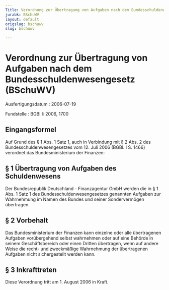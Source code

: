```yaml
---
Title: Verordnung zur Übertragung von Aufgaben nach dem Bundesschuldenwesengesetz
jurabk: BSchuWV
layout: default
origslug: bschuwv
slug: bschuwv

---
```


# Verordnung zur Übertragung von Aufgaben nach dem Bundesschuldenwesengesetz (BSchuWV)

Ausfertigungsdatum
:   2006-07-19

Fundstelle
:   BGBl I: 2006, 1700

## Eingangsformel

Auf Grund des § 1 Abs. 1 Satz 1, auch in Verbindung mit § 2 Abs. 2 des
Bundesschuldenwesengesetzes vom 12. Juli 2006 (BGBl. I S. 1466)
verordnet das Bundesministerium der Finanzen:

## § 1 Übertragung von Aufgaben des Schuldenwesens

Der Bundesrepublik Deutschland - Finanzagentur GmbH werden die in § 1
Abs. 1 Satz 1 des Bundesschuldenwesengesetzes genannten Aufgaben zur
Wahrnehmung im Namen des Bundes und seiner Sondervermögen übertragen.

## § 2 Vorbehalt

Das Bundesministerium der Finanzen kann einzelne oder alle
übertragenen Aufgaben vorübergehend selbst wahrnehmen oder auf eine
Behörde in seinem Geschäftsbereich oder einen Dritten übertragen, wenn
auf andere Weise die recht- und zweckmäßige Wahrnehmung der
übertragenen Aufgaben nicht sichergestellt werden kann.

## § 3 Inkrafttreten

Diese Verordnung tritt am 1. August 2006 in Kraft.

